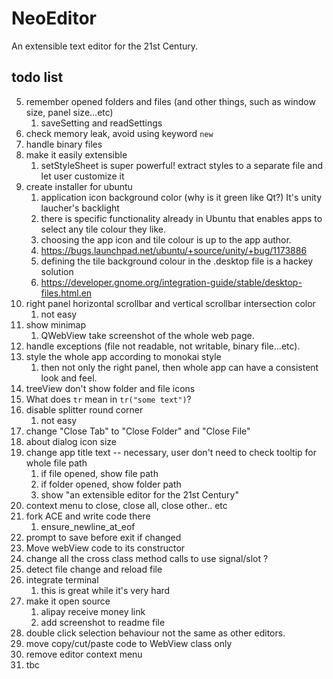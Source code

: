 # NeoEditor

An extensible text editor for the 21st Century.


## todo list

5. remember opened folders and files (and other things, such as window size, panel size...etc)
    1. saveSetting and readSettings
11. check memory leak, avoid using keyword `new`
12. handle binary files
23. make it easily extensible
    1. setStyleSheet is super powerful! extract styles to a separate file and let user customize it
26. create installer for ubuntu
    1. application icon background color (why is it green like Qt?) It's unity laucher's backlight
    2. there is specific functionality already in Ubuntu that enables apps to select any tile colour they like.
    3. choosing the app icon and tile colour is up to the app author.
    4. https://bugs.launchpad.net/ubuntu/+source/unity/+bug/1173886
    5. defining the tile background colour in the .desktop file is a hackey solution
    6. https://developer.gnome.org/integration-guide/stable/desktop-files.html.en
31. right panel horizontal scrollbar and vertical scrollbar intersection color
    1. not easy
32. show minimap
    1. QWebView take screenshot of the whole web page.
33. handle exceptions (file not readable, not writable, binary file...etc).
35. style the whole app according to monokai style
    1. then not only the right panel, then whole app can have a consistent look and feel.
36. treeView don't show folder and file icons
39. What does `tr` mean in `tr("some text")`?
41. disable splitter round corner
    1. not easy
42. change "Close Tab" to "Close Folder" and "Close File"
43. about dialog icon size
46. change app title text -- necessary, user don't need to check tooltip for whole file path
    1. if file opened, show file path
    2. if folder opened, show folder path
    3. show "an extensible editor for the 21st Century"
47. context menu to close, close all, close other.. etc
50. fork ACE and write code there
    1. ensure_newline_at_eof
54. prompt to save before exit if changed
58. Move webView code to its constructor
59. change all the cross class method calls to use signal/slot ?
60. detect file change and reload file
61. integrate terminal
    1. this is great while it's very hard
64. make it open source
    1. alipay receive money link
    2. add screenshot to readme file
65. double click selection behaviour not the same as other editors.
66. move copy/cut/paste code to WebView class only
67. remove editor context menu
68. tbc
